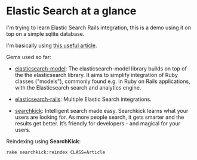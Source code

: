 # Elastic Search at a glance

I'm trying to learn Elastic Search Rails integration, this is a demo using it on top on a simple sqlite database.

I'm basically using [this useful article](https://code.tutsplus.com/articles/full-text-search-in-rails-using-elasticsearch--cms-22920).

Gems used so far:

- [elasticsearch-model](https://github.com/elastic/elasticsearch-rails/tree/master/elasticsearch-model): The elasticsearch-model library builds on top of the the elasticsearch library. It aims to simplify integration of Ruby classes ("models"), commonly found e.g. in Ruby on Rails applications, with the Elasticsearch search and analytics engine.

- [elasticsearch-rails](https://github.com/elastic/elasticsearch-rails#elasticsearch): Multiple Elastic Search integrations. 

- [searchkick](https://github.com/ankane/searchkick):  Intelligent search made easy. Searchkick learns what your users are looking for. As more people search, it gets smarter and the results get better. It’s friendly for developers - and magical for your users.

Reindexing using **SearchKick**:

```bash
rake searchkick:reindex CLASS=Article
```

